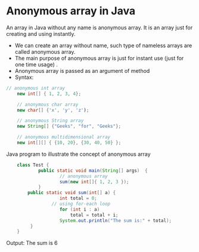 # Anonymous array in Java
An array in Java without any name is anonymous array. It is an array just for creating and using instantly.
- We can create an array without name, such type of nameless arrays are called anonymous array.
- The main purpose of anonymous array is just for instant use (just for one time usage) .
- Anonymous array is passed as an argument of method
- Syntax:
```Java
// anonymous int array 
	new int[] { 1, 2, 3, 4};  

	// anonymous char array 
	new char[] {'x', 'y', 'z'); 

	// anonymous String array
	new String[] {"Geeks", "for", "Geeks"}; 

	// anonymous multidimensional array
	new int[][] { {10, 20}, {30, 40, 50} };
```


Java program to illustrate the concept of anonymous array
```Java
	class Test { 
    		public static void main(String[] args)  { 
          			// anonymous array 
          			sum(new int[]{ 1, 2, 3 }); 
    		} 
   		public static void sum(int[] a) { 
        			int total = 0; 
       			 // using for-each loop 
        			for (int i : a)  
            			total = total + i; 
        			System.out.println("The sum is:" + total); 
   		 } 
	}
```
Output: The sum is 6







 


